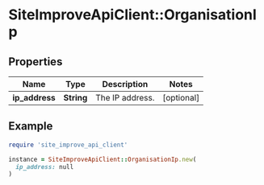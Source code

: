 # SiteImproveApiClient::OrganisationIp

## Properties

| Name | Type | Description | Notes |
| ---- | ---- | ----------- | ----- |
| **ip_address** | **String** | The IP address. | [optional] |

## Example

```ruby
require 'site_improve_api_client'

instance = SiteImproveApiClient::OrganisationIp.new(
  ip_address: null
)
```

